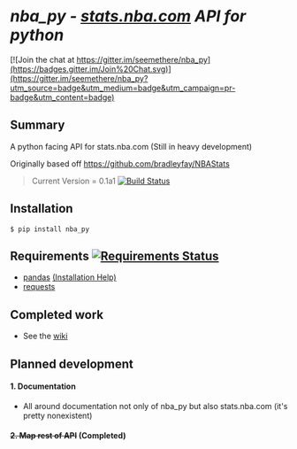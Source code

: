 # *nba_py - [stats.nba.com](http://stats.nba.com) API for python*

[![Join the chat at https://gitter.im/seemethere/nba_py](https://badges.gitter.im/Join%20Chat.svg)](https://gitter.im/seemethere/nba_py?utm_source=badge&utm_medium=badge&utm_campaign=pr-badge&utm_content=badge)

## Summary
A python facing API for stats.nba.com (Still in heavy development)

Originally based off <https://github.com/bradleyfay/NBAStats>

>Current Version = 0.1a1
[![Build Status](https://travis-ci.org/seemethere/nba_py.svg?branch=master)](https://travis-ci.org/seemethere/nba_py)

## Installation
    $ pip install nba_py

## Requirements [![Requirements Status](https://requires.io/github/seemethere/nba_py/requirements.svg?branch=master)](https://requires.io/github/seemethere/nba_py/requirements/?branch=master)
  * [pandas](http://pandas.pydata.org/) [(Installation Help)](https://github.com/seemethere/nba_py/wiki/Installing-pandas)
  * [requests](http://www.python-requests.org/en/latest/)

## Completed work
  * See the [wiki](https://github.com/seemethere/nba_py/wiki/Completed-Work-Log)

## Planned development
#### 1. Documentation
  * All around documentation not only of nba_py but also stats.nba.com (it's pretty nonexistent)

#### ~~2. Map rest of API~~ (Completed)
